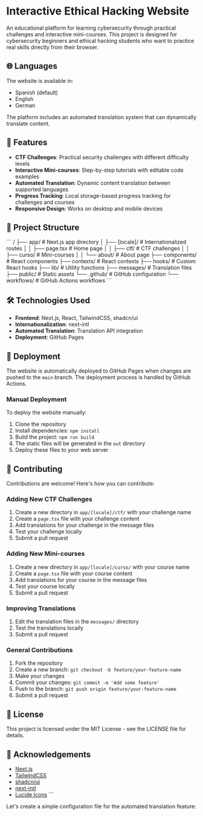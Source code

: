 # Interactive Ethical Hacking Website

An educational platform for learning cybersecurity through practical challenges and interactive mini-courses. This project is designed for cybersecurity beginners and ethical hacking students who want to practice real skills directly from their browser.

## 🌐 Languages

The website is available in:
- Spanish (default)
- English
- German

The platform includes an automated translation system that can dynamically translate content.

## 🚀 Features

- **CTF Challenges**: Practical security challenges with different difficulty levels
- **Interactive Mini-courses**: Step-by-step tutorials with editable code examples
- **Automated Translation**: Dynamic content translation between supported languages
- **Progress Tracking**: Local storage-based progress tracking for challenges and courses
- **Responsive Design**: Works on desktop and mobile devices

## 📂 Project Structure

\`\`\`
/
├── app/                    # Next.js app directory
│   ├── [locale]/           # Internationalized routes
│   │   ├── page.tsx        # Home page
│   │   ├── ctf/            # CTF challenges
│   │   ├── curso/          # Mini-courses
│   │   └── about/          # About page
├── components/             # React components
├── contexts/               # React contexts
├── hooks/                  # Custom React hooks
├── lib/                    # Utility functions
├── messages/               # Translation files
├── public/                 # Static assets
└── .github/                # GitHub configuration
    └── workflows/          # GitHub Actions workflows
\`\`\`

## 🛠️ Technologies Used

- **Frontend**: Next.js, React, TailwindCSS, shadcn/ui
- **Internationalization**: next-intl
- **Automated Translation**: Translation API integration
- **Deployment**: GitHub Pages

## 🚀 Deployment

The website is automatically deployed to GitHub Pages when changes are pushed to the `main` branch. The deployment process is handled by GitHub Actions.

### Manual Deployment

To deploy the website manually:

1. Clone the repository
2. Install dependencies: `npm install`
3. Build the project: `npm run build`
4. The static files will be generated in the `out` directory
5. Deploy these files to your web server

## 🤝 Contributing

Contributions are welcome! Here's how you can contribute:

### Adding New CTF Challenges

1. Create a new directory in `app/[locale]/ctf/` with your challenge name
2. Create a `page.tsx` file with your challenge content
3. Add translations for your challenge in the message files
4. Test your challenge locally
5. Submit a pull request

### Adding New Mini-courses

1. Create a new directory in `app/[locale]/curso/` with your course name
2. Create a `page.tsx` file with your course content
3. Add translations for your course in the message files
4. Test your course locally
5. Submit a pull request

### Improving Translations

1. Edit the translation files in the `messages/` directory
2. Test the translations locally
3. Submit a pull request

### General Contributions

1. Fork the repository
2. Create a new branch: `git checkout -b feature/your-feature-name`
3. Make your changes
4. Commit your changes: `git commit -m 'Add some feature'`
5. Push to the branch: `git push origin feature/your-feature-name`
6. Submit a pull request

## 📝 License

This project is licensed under the MIT License - see the LICENSE file for details.

## 🙏 Acknowledgements

- [Next.js](https://nextjs.org/)
- [TailwindCSS](https://tailwindcss.com/)
- [shadcn/ui](https://ui.shadcn.com/)
- [next-intl](https://next-intl-docs.vercel.app/)
- [Lucide Icons](https://lucide.dev/)
\`\`\`

Let's create a simple configuration file for the automated translation feature:
